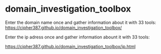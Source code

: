 # domain_investigation_toolbox
Enter the domain name once and gather information about it with 33 tools:
https://cipher387.github.io/domain_investigation_toolbox/

Enter the ip adress once and gather information abount it with 33 tools:

https://cipher387.github.io/domain_investigation_toolbox/ip.html
